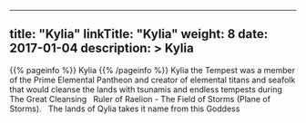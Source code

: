 
---
title: "Kylia"
linkTitle: "Kylia"
weight: 8
date: 2017-01-04
description: >
 Kylia
---

{{% pageinfo %}}
Kylia
{{% /pageinfo %}}
Kylia the Tempest was a member of the Prime Elemental Pantheon and creator of elemental titans and seafolk that would cleanse the lands with tsunamis and endless tempests during The Great Cleansing <span class="line-spacer d-block"> </span> Ruler of Raelion - The Field of Storms (Plane of Storms). <span class="line-spacer d-block"> </span> The lands of Qylia takes it name from this Goddess
